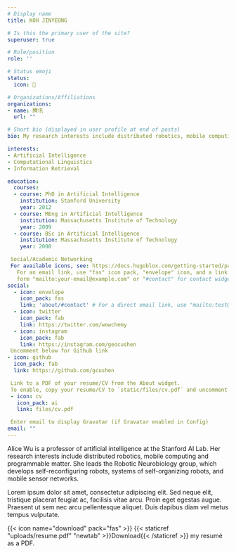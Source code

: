 ```yaml
---
# Display name
title: KOH JINYEONG

# Is this the primary user of the site?
superuser: true

# Role/position
role: ''

# Status emoji
status:
  icon: 🐤

# Organizations/Affiliations
organizations:
- name: 腾讯
  url: ""

# Short bio (displayed in user profile at end of posts)
bio: My research interests include distributed robotics, mobile computing and programmable matter.

interests:
- Artificial Intelligence
- Computational Linguistics
- Information Retrieval

education:
  courses:
  - course: PhD in Artificial Intelligence
    institution: Stanford University
    year: 2012
  - course: MEng in Artificial Intelligence
    institution: Massachusetts Institute of Technology
    year: 2009
  - course: BSc in Artificial Intelligence
    institution: Massachusetts Institute of Technology
    year: 2008

 Social/Academic Networking
 For available icons, see: https://docs.hugoblox.com/getting-started/page-builder/#icons
   For an email link, use "fas" icon pack, "envelope" icon, and a link in the
   form "mailto:your-email@example.com" or "#contact" for contact widget.
social:
  - icon: envelope
    icon_pack: fas
    link: 'about/#contact' # For a direct email link, use "mailto:test@example.org".
  - icon: twitter
    icon_pack: fab
    link: https://twitter.com/wowchemy
  - icon: instagram
    icon_pack: fab
    link: https://instagram.com/geocushen
 Uncomment below for Github link
- icon: github
  icon_pack: fab
  link: https://github.com/gcushen

 Link to a PDF of your resume/CV from the About widget.
 To enable, copy your resume/CV to `static/files/cv.pdf` and uncomment the lines below.
 - icon: cv
   icon_pack: ai
   link: files/cv.pdf

 Enter email to display Gravatar (if Gravatar enabled in Config)
email: ""
---
```


Alice Wu is a professor of artificial intelligence at the Stanford AI Lab. Her research interests include distributed robotics, mobile computing and programmable matter. She leads the Robotic Neurobiology group, which develops self-reconfiguring robots, systems of self-organizing robots, and mobile sensor networks.

Lorem ipsum dolor sit amet, consectetur adipiscing elit. Sed neque elit, tristique placerat feugiat ac, facilisis vitae arcu. Proin eget egestas augue. Praesent ut sem nec arcu pellentesque aliquet. Duis dapibus diam vel metus tempus vulputate.

{{< icon name="download" pack="fas" >}} {{< staticref "uploads/resume.pdf" "newtab" >}}Download{{< /staticref >}} my resumé as a PDF.
